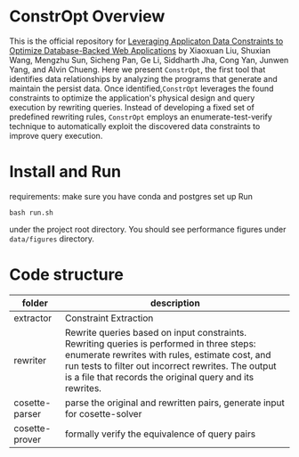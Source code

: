 # ConstrOpt Overview
This is the official repository for [Leveraging Applicaton Data Constraints to Optimize Database-Backed Web Applications](https://arxiv.org/abs/2205.02954) by Xiaoxuan Liu, Shuxian Wang, Mengzhu Sun, Sicheng Pan, Ge Li, Siddharth Jha, Cong Yan, Junwen Yang, and Alvin Chueng. 
Here we present `ConstrOpt`, the first tool that identifies data relationships by analyzing the programs that generate and maintain the persist data. Once identified,`ConstrOpt` leverages the found constraints to optimize the application's physical design and query execution by rewriting queries. Instead of developing a fixed set of predefined rewriting rules, `ConstrOpt` employs an enumerate-test-verify technique to automatically exploit the discovered data constraints to improve query execution. 

# Install and Run
requirements: make sure you have conda and postgres set up
Run
```
bash run.sh
```
under the project root directory. You should see performance figures under `data/figures` directory.

# Code structure
| folder | description|
| ----------- | ----------- |
| extractor | Constraint Extraction |
| rewriter | Rewrite queries based on input constraints. Rewriting queries is performed in three steps: enumerate rewrites with rules, estimate cost, and run tests to filter out incorrect rewrites. The output is a file that records the original query and its rewrites. |
| cosette-parser | parse the original and rewritten pairs, generate input for cosette-solver |
| cosette-prover | formally verify the equivalence of query pairs |